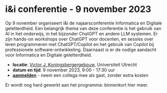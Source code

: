 # i&i conferentie - 9 november 2023

Op 9 november organiseert i&i de najaarsconferentie Informatica en Digitale
geletterdheid. Een belangrijk thema van deze conferentie is het gebruik van AI
in het onderwijs, in het bijzonder ChatGPT en andere LLM systemen. Er zijn
hands-on workshops over ChatGPT voor docenten, en sessies over leren
programmeren met ChatGPT/Copilot en het gebruik van Copilot bij professionele
software-ontwikkeling. Daarnaast is er de nodige aandacht voor Informatica en
Digitale geletterdheid.

* **locatie**: [Victor J. Koningsbergergebouw](https://www.uu.nl/victor-j-koningsbergergebouw),
  Universiteit Utrecht  
* **datum en tijd**: 9 november 2023, 9:00 - 17:30 uur
* [**aanmelden**](https://www.smink-registratie.nl/ieni/) - 
  neem een collega mee als gast, zonder extra kosten

Er wordt nog hard gewerkt aan het programma: binnenkort hier meer.
